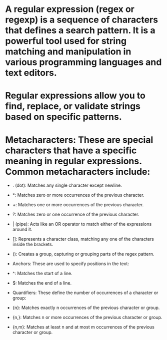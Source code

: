 # A regular expression (regex or regexp) is a sequence of characters that defines a search pattern. It is a powerful tool used for string matching and manipulation in various programming languages and text editors.
# Regular expressions allow you to find, replace, or validate strings based on specific patterns.
# Metacharacters: These are special characters that have a specific meaning in regular expressions. Common metacharacters include:

* . (dot): Matches any single character except newline.
* *: Matches zero or more occurrences of the previous character.
* +: Matches one or more occurrences of the previous character.
* ?: Matches zero or one occurrence of the previous character.
* | (pipe): Acts like an OR operator to match either of the expressions around it.
* []: Represents a character class, matching any one of the characters inside the brackets.
* (): Creates a group, capturing or grouping parts of the regex pattern.
* Anchors: These are used to specify positions in the text:

* ^: Matches the start of a line.
* $: Matches the end of a line.
* Quantifiers: These define the number of occurrences of a character or group:

* {n}: Matches exactly n occurrences of the previous character or group.
* {n,}: Matches n or more occurrences of the previous character or group.
* {n,m}: Matches at least n and at most m occurrences of the previous character or group.
